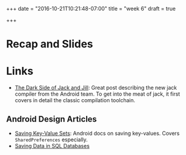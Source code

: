 +++
date = "2016-10-21T10:21:48-07:00"
title = "week 6"
draft = true

+++

# Recap and Slides

# Links

* [The Dark Side of Jack and
    Jill](http://trickyandroid.com/the-dark-world-of-jack-and-jill/):
    Great post describing the new jack compiler from the Android team. To get
    into the meat of jack, it first covers in detail the classic compilation
    toolchain.

## Android Design Articles

* [Saving Key-Value
    Sets](https://developer.android.com/training/basics/data-storage/shared-preferences.html):
    Android docs on saving key-values. Covers `SharedPreferences` especially.
* [Saving Data in SQL
    Databases](https://developer.android.com/training/basics/data-storage/databases.html)
